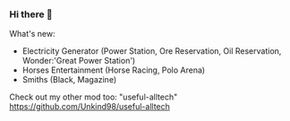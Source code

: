 ### Hi there 👋
What's new:
- Electricity Generator (Power Station, Ore Reservation, Oil Reservation, Wonder:'Great Power Station')
- Horses Entertainment (Horse Racing, Polo Arena)
- Smiths (Black, Magazine)

Check out my other mod too: "useful-alltech" https://github.com/Unkind98/useful-alltech
